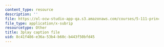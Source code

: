 ```yaml
---
content_type: resource
description: ''
file: https://ol-ocw-studio-app-qa.s3.amazonaws.com/courses/5-111-principles-of-chemical-science-fall-2008/8c41f486e36a53b4b60cb443f50bfd45_TgbFcaozNzs.vtt
file_type: application/x-subrip
resourcetype: Other
title: 3play caption file
uid: 8c41f486-e36a-53b4-b60c-b443f50bfd45
---
```

